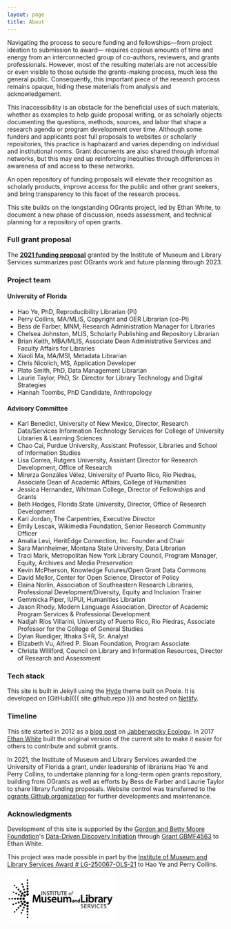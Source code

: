 ```yaml
---
layout: page
title: About
---
```


Navigating the process to secure funding and fellowships—from project ideation to submission to award— requires copious amounts of time and energy from an interconnected group of co-authors, reviewers, and grants professionals. However, most of the resulting materials are not accessible or even visible to those outside the grants-making process, much less the general public. Consequently, this important piece of the research process remains opaque, hiding these materials from analysis and acknowledgement.

This inaccessibility is an obstacle for the beneficial uses of such materials, whether as examples to help guide proposal writing, or as scholarly objects documenting the questions, methods, sources, and labor that shape a research agenda or program development over time. Although some funders and applicants post full proposals to websites or scholarly repositories, this practice is haphazard and varies depending on individual and institutional norms. Grant documents are also shared through informal networks, but this may end up reinforcing inequities through differences in awareness of and access to these networks.

An open repository of funding proposals will elevate their recognition as scholarly products, improve access for the public and other grant seekers, and bring transparency to this facet of the research process. 

This site builds on the longstanding OGrants project, led by Ethan White, to document a new phase of discussion, needs assessment, and technical planning for a repository of open grants.

### Full grant proposal
The **[2021 funding proposal](https://ufdc.ufl.edu/IR00011386/00001/pdf/0)** granted by the Institute of Museum and Library Services summarizes past OGrants work and future planning through 2023.

### Project team
#### University of Florida

* Hao Ye, PhD, Reproducibility Librarian (PI)
* Perry Collins, MA/MLIS, Copyright and OER Librarian (co-PI)
* Bess de Farber, MNM, Research Administration Manager for Libraries
* Chelsea Johnston, MLIS, Scholarly Publishing and Repository Librarian
* Brian Keith, MBA/MLIS, Associate Dean Administrative Services and Faculty Affairs for Libraries
* Xiaoli Ma, MA/MSI, Metadata Librarian
* Chris Nicolich, MS, Application Developer
* Plato Smith, PhD, Data Management Librarian
* Laurie Taylor, PhD, Sr. Director for Library Technology and Digital Strategies
* Hannah Toombs, PhD Candidate, Anthropology

#### Advisory Committee
* Karl Benedict, University of New Mexico, Director, Research Data/Services Information Technology Services for College of
 University Libraries & Learning Sciences
* Chao Cai, Purdue University, Assistant Professor, Libraries and School of Information Studies
* Lisa Correa, Rutgers University, Assistant Director for Research Development, Office of Research
* Mirerza Gonzáles Vélez, University of Puerto Rico, Rio Piedras, Associate Dean of Academic Affairs,
 College of Humanities
* Jessica Hernandez, Whitman College, Director of Fellowships and Grants
* Beth Hodges, Florida State University, Director, Office of Research Development
* Kari Jordan, The Carpentries, Executive Director
* Emily Lescak, Wikimedia Foundation, Senior Research Community Officer
* Amalia Levi, HeritEdge Connection, Inc. Founder and Chair
* Sara Mannheimer, Montana State University, Data Librarian
* Traci Mark, Metropolitan New York Library Council, Program Manager, Equity, Archives and Media Preservation
* Kevin McPherson, Knowledge Futures/Open Grant Data Commons
* David Mellor, Center for Open Science, Director of Policy
* Elaina Norlin, Association of Southeastern Research Libraries, Professional Development/Diversity, Equity and Inclusion Trainer
* Gemmicka Piper, IUPUI, Humanities Librarian
* Jason Rhody, Modern Language Association, Director of Academic Program Services & Professional Development
* Nadjah Ríos Villarini, University of Puerto Rico, Rio Piedras, Associate Professor for the College of General Studies
* Dylan Ruediger, Ithaka S+R, Sr. Analyst
* Elizabeth Vu, Alfred P. Sloan Foundation, Program Associate
* Christa Williford, Council on Library and Information Resources, Director of Research and Assessment  

### Tech stack

This site is built in Jekyll using the [Hyde](http://hyde.getpoole.com) theme built on Poole.
It is developed on [GitHub]({{ site.github.repo }}) and hosted on [Netlify](https://www.netlify.com/).

### Timeline

This site started in 2012 as a [blog post](https://jabberwocky.weecology.org/2012/08/10/a-list-of-publicly-available-grant-proposals-in-the-biological-sciences/) on [Jabberwocky Ecology](https://jabberwocky.weecology.org/). In 2017 [Ethan White](http://ethanwhite.org) built the original version of the current site to make it easier for others to contribute and submit grants.

In 2021, the Institute of Museum and Library Services awarded the University of Florida a grant, under leadership of librarians Hao Ye and Perry Collins, to undertake planning for a long-term open grants repository, building from OGrants as well as efforts by Bess de Farber and Laurie Taylor to share library funding proposals. Website control was transferred to the [ogrants Github organization](https://github.com/ogrants) for further developments and maintenance.

### Acknowledgments

Development of this site is supported by the [Gordon and Betty Moore Foundation](https://www.moore.org/)'s [Data-Driven Discovery Initiation](https://www.moore.org/initiative-strategy-detail?initiativeId=data-driven-discovery) through [Grant GBMF4563](https://www.moore.org/grant-detail?grantId=GBMF4563) to Ethan White.

This project was made possible in part by the [Institute of Museum and Library Services Award # LG-250067-OLS-21](https://www.imls.gov/grants/awarded/lg-250067-ols-21) to Hao Ye and Perry Collins. 

<img src = "assets/imls_logo_black.jpg" width = "50%" alt = "Institute of Museum and Library Services">

